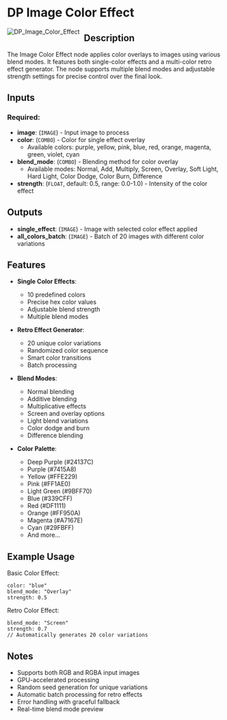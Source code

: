 # DP Image Color Effect

<img src="https://github.com/user-attachments/assets/image_color_effect.png" alt="DP_Image_Color_Effect" style="float: left; margin-right: 10px;"/>

## Description

The Image Color Effect node applies color overlays to images using various blend modes. It features both single-color effects and a multi-color retro effect generator. The node supports multiple blend modes and adjustable strength settings for precise control over the final look.

## Inputs

### Required:
- **image**: (`IMAGE`) - Input image to process
- **color**: (`COMBO`) - Color for single effect overlay
  - Available colors: purple, yellow, pink, blue, red, orange, magenta, green, violet, cyan
- **blend_mode**: (`COMBO`) - Blending method for color overlay
  - Available modes: Normal, Add, Multiply, Screen, Overlay, Soft Light, Hard Light, Color Dodge, Color Burn, Difference
- **strength**: (`FLOAT`, default: 0.5, range: 0.0-1.0) - Intensity of the color effect

## Outputs

- **single_effect**: (`IMAGE`) - Image with selected color effect applied
- **all_colors_batch**: (`IMAGE`) - Batch of 20 images with different color variations

## Features

- **Single Color Effects**:
  - 10 predefined colors
  - Precise hex color values
  - Adjustable blend strength
  - Multiple blend modes

- **Retro Effect Generator**:
  - 20 unique color variations
  - Randomized color sequence
  - Smart color transitions
  - Batch processing

- **Blend Modes**:
  - Normal blending
  - Additive blending
  - Multiplicative effects
  - Screen and overlay options
  - Light blend variations
  - Color dodge and burn
  - Difference blending

- **Color Palette**:
  - Deep Purple (#24137C)
  - Purple (#7415A8)
  - Yellow (#FFE229)
  - Pink (#FF1AE0)
  - Light Green (#9BFF70)
  - Blue (#339CFF)
  - Red (#DF1111)
  - Orange (#FF950A)
  - Magenta (#A7167E)
  - Cyan (#29FBFF)
  - And more...

## Example Usage

Basic Color Effect:
```
color: "blue"
blend_mode: "Overlay"
strength: 0.5
```

Retro Color Effect:
```
blend_mode: "Screen"
strength: 0.7
// Automatically generates 20 color variations
```

## Notes

- Supports both RGB and RGBA input images
- GPU-accelerated processing
- Random seed generation for unique variations
- Automatic batch processing for retro effects
- Error handling with graceful fallback
- Real-time blend mode preview
